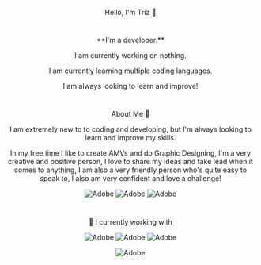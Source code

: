   <p align="center"> Hello, I'm Triz 👋

#
    
<p align="center"> **I'm a developer.**
  
 <p align="center"> I am currently working on nothing.
 <p align="center"> I am currently learning multiple coding languages.
 <p align="center"> I am always looking to learn and improve!
  
  #
  
   <p align="center"> About Me 👋
      <p align="center">
      I am extremely new to to coding and developing, but I'm always looking to learn and improve my skills.
         <p align="center">
           In my free time I like to create AMVs and do Graphic Designing, I'm a very creative and positive person, I love to share my ideas and take lead when it comes to anything, I am also a very friendly person who's quite easy to speak to, I also am very confident and love a challenge!
 
<p align="center">
<img alt="Adobe" src="https://img.shields.io/badge/Adobe%20After%20Effects-9999FF.svg?style=for-the-badge&logo=Adobe%20After%20Effects&logoColor=white" />
           
<img alt="Adobe" src="https://img.shields.io/badge/adobe-%23FF0000.svg?style=for-the-badge&logo=adobe&logoColor=white" />
           
<img alt="Adobe" src="https://img.shields.io/badge/adobe%20photoshop-%2331A8FF.svg?style=for-the-badge&logo=adobe%20photoshop&logoColor=white" />

  #
  <p align="center">
🔭 I currently working with 
  <p align="center">
<img alt="Adobe" src="https://img.shields.io/badge/python-3670A0?style=for-the-badge&logo=python&logoColor=ffdd54" />
    <img alt="Adobe" src="https://img.shields.io/badge/javascript-%23323330.svg?style=for-the-badge&logo=javascript&logoColor=%23F7DF1E" />
    <img alt="Adobe" src="https://img.shields.io/badge/lua-%232C2D72.svg?style=for-the-badge&logo=lua&logoColor=white" />
  <p align="center">
<img alt="Adobe" src="https://github-readme-stats.vercel.app/api?username=Trizypoo&show_icons=true&theme=radical" />
